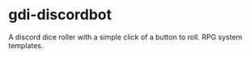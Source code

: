 # gdi-discordbot
A discord dice roller with a simple click of a button to roll. RPG system templates.
